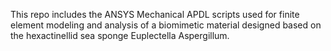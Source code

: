This repo includes the ANSYS Mechanical APDL scripts used for finite element modeling and analysis of a biomimetic material designed based on the hexactinellid sea sponge Euplectella Aspergillum.
